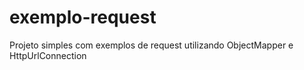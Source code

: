 # exemplo-request
Projeto simples com exemplos de request utilizando ObjectMapper e HttpUrlConnection
